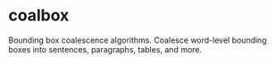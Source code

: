 # coalbox
Bounding box coalescence algorithms. Coalesce word-level bounding boxes into sentences, paragraphs, tables, and more.
